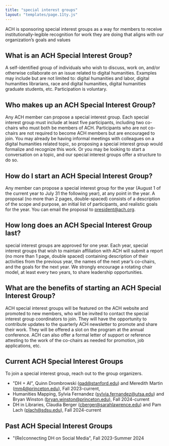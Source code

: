 ```yaml
---
title: "special interest groups"
layout: "templates/page.11ty.js"
---
```


ACH is sponsoring special interest groups as a way for members to receive institutionally-legible recognition for work they are doing that aligns with our organization’s goals and values


## What is an ACH Special Interest Group?

A self-identified group of individuals who wish to discuss, work on, and/or otherwise collaborate on an issue related to digital humanities. Examples may include but are not limited to: digital humanities and labor, digital humanities librarians, race and digital humanities, digital humanities graduate students, etc. Participation is voluntary.


## Who makes up an ACH Special Interest Group?

Any ACH member can propose a special interest group. Each special interest group must include at least five participants, including two co-chairs who must both be members of ACH. Participants who are not co-chairs are not required to become ACH members but are encouraged to join. You may already be having informal meetings with colleagues on a digital humanities related topic, so proposing a special interest group would formalize and recognize this work. Or you may be looking to start a conversation on a topic, and our special interest groups offer a structure to do so.


## How do I start an ACH Special Interest Group?

Any member can propose a special interest group for the year (August 1 of the current year to July 31 the following year), at any point in the year. A proposal (no more than 2 pages, double-spaced) consists of a description of the scope and purpose, an initial list of participants, and realistic goals for the year. You can email the proposal to president@ach.org.


## How long does an ACH Special Interest Group last?

special interest groups are approved for one year. Each year, special interest groups that wish to maintain affiliation with ACH will submit a report (no more than 1 page, double spaced) containing description of their activities from the previous year, the names of the next year’s co-chairs, and the goals for the next year. We strongly encourage a rotating chair model, at least every two years, to share leadership opportunities.


## What are the benefits of starting an ACH Special Interest Group?

ACH special interest groups will be featured on the ACH website and promoted to new members, who will be invited to contact the special interest group coordinators to join. They will have the opportunity to contribute updates to the quarterly ACH newsletter to promote and share their work. They will be offered a slot on the program at the annual conference. ACH can also offer a formal letter of support or reference attesting to the work of the co-chairs as needed for promotion, job applications, etc.

## Current ACH Special Interest Groups
To join a special interest group, reach out to the group organizers. 
* "DH + AI", Quinn Drombrowski (qad@stanford.edu) and Meredith Martin (mm4@princeton.edu), Fall 2023-current, 
* Humanities Mapping, Sylvia Fernandez (sylvia.fernandez@utsa.edu) and Bryan Winston (bryan.winston@princeton.edu), Fall 2024-current
* DH in Libraries, Claudia Berger (cberger@sarahlawrence.edu) and Pam Lach (plach@sdsu.edu), Fall 2024-current

## Past ACH Special Interest Groups
* "(Re)connecting DH on Social Media", Fall 2023-Summer 2024
